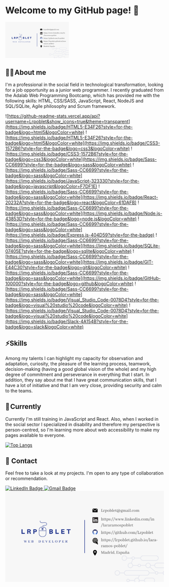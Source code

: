 # Welcome to my GitHub page! 👋

<img src="./images/card.png" alt="Web developer" width="200" >

## 👩‍💻 About me

I'm a professional in the social field in technological transformation, looking for a job opportunity as a junior web programmer. I recently graduated from the Adalab Web Programming Bootcamp, which has provided me with the following skills: HTML, CSS/SASS, JavaScript, React, NodeJS and SQL/SQLite, Agile philosophy and Scrum framework.

![https://github-readme-stats.vercel.app/api?username=Lrpoblet&show_icons=true&theme=transparent](https://img.shields.io/badge/HTML5-E34F26?style=for-the-badge&logo=html5&logoColor=white)
![https://img.shields.io/badge/HTML5-E34F26?style=for-the-badge&logo=html5&logoColor=white](https://img.shields.io/badge/CSS3-1572B6?style=for-the-badge&logo=css3&logoColor=white)
![https://img.shields.io/badge/CSS3-1572B6?style=for-the-badge&logo=css3&logoColor=white](https://img.shields.io/badge/Sass-CC6699?style=for-the-badge&logo=sass&logoColor=white)
![https://img.shields.io/badge/Sass-CC6699?style=for-the-badge&logo=sass&logoColor=white](https://img.shields.io/badge/JavaScript-323330?style=for-the-badge&logo=javascript&logoColor=F7DF1E)
![https://img.shields.io/badge/Sass-CC6699?style=for-the-badge&logo=sass&logoColor=white](https://img.shields.io/badge/React-20232A?style=for-the-badge&logo=react&logoColor=61DAFB)
![https://img.shields.io/badge/Sass-CC6699?style=for-the-badge&logo=sass&logoColor=white](https://img.shields.io/badge/Node.js-43853D?style=for-the-badge&logo=node.js&logoColor=white)
![https://img.shields.io/badge/Sass-CC6699?style=for-the-badge&logo=sass&logoColor=white](https://img.shields.io/badge/Express.js-404D59?style=for-the-badge)
![https://img.shields.io/badge/Sass-CC6699?style=for-the-badge&logo=sass&logoColor=white](https://img.shields.io/badge/SQLite-07405E?style=for-the-badge&logo=sqlite&logoColor=white)
![https://img.shields.io/badge/Sass-CC6699?style=for-the-badge&logo=sass&logoColor=white](https://img.shields.io/badge/GIT-E44C30?style=for-the-badge&logo=git&logoColor=white)
![https://img.shields.io/badge/Sass-CC6699?style=for-the-badge&logo=sass&logoColor=white](https://img.shields.io/badge/GitHub-100000?style=for-the-badge&logo=github&logoColor=white)
![https://img.shields.io/badge/Sass-CC6699?style=for-the-badge&logo=sass&logoColor=white](https://img.shields.io/badge/Visual_Studio_Code-0078D4?style=for-the-badge&logo=visual%20studio%20code&logoColor=white)
![https://img.shields.io/badge/Visual_Studio_Code-0078D4?style=for-the-badge&logo=visual%20studio%20code&logoColor=white](https://img.shields.io/badge/Slack-4A154B?style=for-the-badge&logo=slack&logoColor=white)

## ⚡Skills

Among my talents I can highlight my capacity for observation and adaptation, curiosity, the pleasure of the learning process, teamwork, decision-making (having a good global vision of the whole) and my high degree of commitment and perseverance in everything that I start. In addition, they say about me that I have great communication skills, that I have a lot of initiative and that I am very close, providing security and calm to the teams.

## 🚀 Currently

Currently I'm still training in JavaScript and React. Also, when I worked in the social sector I specialized in disability and therefore my perspective is person-centred, so I'm learning more about web accessibility to make my pages available to everyone.

[![Top Langs](https://github-readme-stats.vercel.app/api/top-langs/?username=Lrpoblet&layout=compact)](https://github.com/Lrpoblet/github-readme-stats)

## 💬 Contact

Feel free to take a look at my projects. I'm open to any type of collaboration or recommendation.

<div id="badges">
  <a href="https://www.linkedin.com/in/lararamospoblet/">
    <img src="https://img.shields.io/badge/LinkedIn-purple?style=for-the-badge&logo=linkedin&logoColor=white" alt="LinkedIn Badge"/>
  </a>
     <a href="mailto:lrpoblet@gmail.com">
    <img src="https://img.shields.io/badge/Gmail-D14836?style=for-the-badge&logo=gmail&logoColor=white" alt="Gmail Badge"/>
  </a>
</div>

<img src="./images/card.png" alt="Card" title="Card" width="500" >
